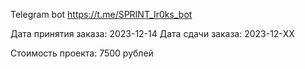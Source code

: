 Telegram bot https://t.me/SPRINT_Ir0ks_bot

Дата принятия заказа: 2023-12-14
Дата сдачи заказа: 2023-12-XX

Стоимость проекта: 7500 рублей
